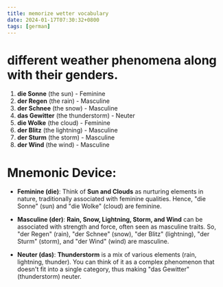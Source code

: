 ```yaml
---
title: memorize wetter vocabulary
date: 2024-01-17T07:30:32+0800
tags: [german]
---
```

# different weather phenomena along with their genders.

1. **die Sonne** (the sun) - Feminine
2. **der Regen** (the rain) - Masculine
3. **der Schnee** (the snow) - Masculine
4. **das Gewitter** (the thunderstorm) - Neuter
5. **die Wolke** (the cloud) - Feminine
6. **der Blitz** (the lightning) - Masculine
7. **der Sturm** (the storm) - Masculine
8. **der Wind** (the wind) - Masculine

# **Mnemonic Device:**

- **Feminine (die)**: Think of **Sun and Clouds** as nurturing elements in nature, traditionally associated with feminine qualities. Hence, "die Sonne" (sun) and "die Wolke" (cloud) are feminine.

- **Masculine (der)**: **Rain, Snow, Lightning, Storm, and Wind** can be associated with strength and force, often seen as masculine traits. So, "der Regen" (rain), "der Schnee" (snow), "der Blitz" (lightning), "der Sturm" (storm), and "der Wind" (wind) are masculine.

- **Neuter (das)**: **Thunderstorm** is a mix of various elements (rain, lightning, thunder). You can think of it as a complex phenomenon that doesn't fit into a single category, thus making "das Gewitter" (thunderstorm) neuter.
